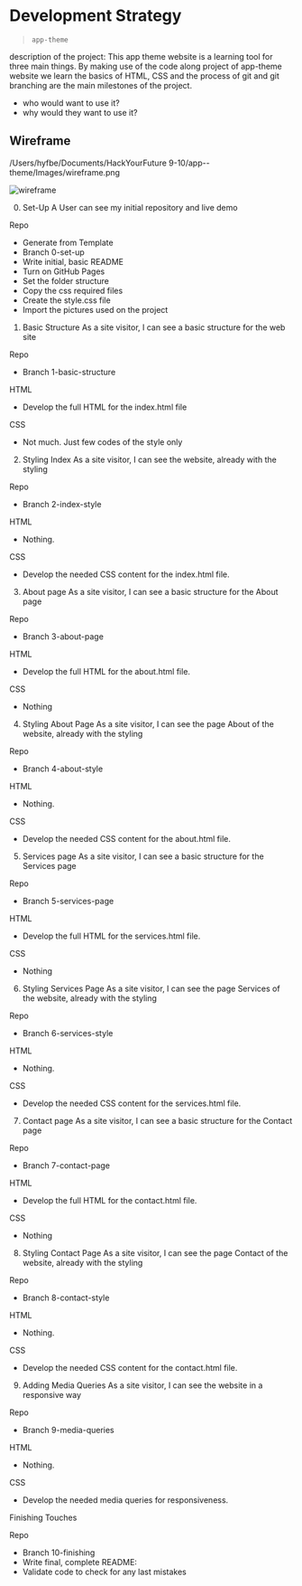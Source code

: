 # Development Strategy

> `app-theme`

description of the project:
This app theme website is a learning tool for three main things. By making use of the code along project of app-theme website we learn the basics of HTML, CSS and the process of git and git branching are the main milestones of the project.
- who would want to use it?
- why would they want to use it?

## Wireframe

<!-- include a wireframe for your project in this repository, and display it here -->
/Users/hyfbe/Documents/HackYourFuture 9-10/app--theme/Images/wireframe.png

<!-- wireframe.cc is a good site for getting started with wireframes -->
![wireframe]()

0. Set-Up
A User can see my initial repository and live demo

Repo
* Generate from Template
* Branch 0-set-up
* Write initial, basic README
* Turn on GitHub Pages
* Set the folder structure
* Copy the css required files
* Create the style.css file
* Import the pictures used on the project

1. Basic Structure
As a site visitor, I can see a basic structure for the web site

Repo
* Branch 1-basic-structure

HTML
* Develop the full HTML for the index.html file

CSS
* Not much. Just few codes of the style only

2. Styling Index
As a site visitor, I can see the website, already with the styling

Repo
* Branch 2-index-style

HTML
* Nothing.

CSS
* Develop the needed CSS content for the index.html file.

3. About page
As a site visitor, I can see a basic structure for the About page

Repo
* Branch 3-about-page

HTML
* Develop the full HTML for the about.html file.

CSS
* Nothing

4. Styling About Page
As a site visitor, I can see the page About of the website, already with the styling

Repo
* Branch 4-about-style

HTML
* Nothing.

CSS
* Develop the needed CSS content for the about.html file.

5. Services page
As a site visitor, I can see a basic structure for the Services page

Repo
* Branch 5-services-page

HTML
* Develop the full HTML for the services.html file.

CSS
* Nothing

6. Styling Services Page
As a site visitor, I can see the page Services of the website, already with the styling

Repo
* Branch 6-services-style

HTML
* Nothing.

CSS
* Develop the needed CSS content for the services.html file.

7. Contact page
As a site visitor, I can see a basic structure for the Contact page

Repo
* Branch 7-contact-page

HTML
* Develop the full HTML for the contact.html file.

CSS
* Nothing

8. Styling Contact Page
As a site visitor, I can see the page Contact of the website, already with the styling

Repo
* Branch 8-contact-style

HTML
* Nothing.

CSS
* Develop the needed CSS content for the contact.html file.

9. Adding Media Queries
As a site visitor, I can see the website in a responsive way

Repo
* Branch 9-media-queries

HTML
* Nothing.

CSS
* Develop the needed media queries for responsiveness.

Finishing Touches

Repo
* Branch 10-finishing
* Write final, complete README:
* Validate code to check for any last mistakes

